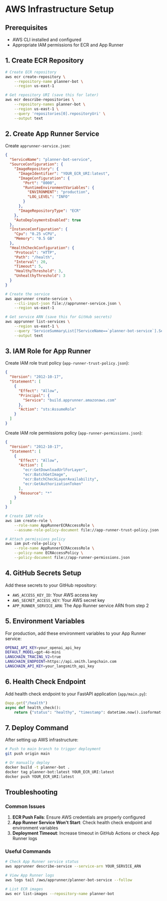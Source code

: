 # AWS Infrastructure Setup

## Prerequisites
- AWS CLI installed and configured
- Appropriate IAM permissions for ECR and App Runner

## 1. Create ECR Repository

```bash
# Create ECR repository
aws ecr create-repository \
    --repository-name planner-bot \
    --region us-east-1

# Get repository URI (save this for later)
aws ecr describe-repositories \
    --repository-names planner-bot \
    --region us-east-1 \
    --query 'repositories[0].repositoryUri' \
    --output text
```

## 2. Create App Runner Service

Create `apprunner-service.json`:
```json
{
  "ServiceName": "planner-bot-service",
  "SourceConfiguration": {
    "ImageRepository": {
      "ImageIdentifier": "YOUR_ECR_URI:latest",
      "ImageConfiguration": {
        "Port": "8000",
        "RuntimeEnvironmentVariables": {
          "ENVIRONMENT": "production",
          "LOG_LEVEL": "INFO"
        }
      },
      "ImageRepositoryType": "ECR"
    },
    "AutoDeploymentsEnabled": true
  },
  "InstanceConfiguration": {
    "Cpu": "0.25 vCPU",
    "Memory": "0.5 GB"
  },
  "HealthCheckConfiguration": {
    "Protocol": "HTTP",
    "Path": "/health",
    "Interval": 20,
    "Timeout": 5,
    "HealthyThreshold": 3,
    "UnhealthyThreshold": 3
  }
}
```

```bash
# Create the service
aws apprunner create-service \
    --cli-input-json file://apprunner-service.json \
    --region us-east-1

# Get service ARN (save this for GitHub secrets)
aws apprunner list-services \
    --region us-east-1 \
    --query 'ServiceSummaryList[?ServiceName==`planner-bot-service`].ServiceArn' \
    --output text
```

## 3. IAM Role for App Runner

Create IAM role trust policy (`app-runner-trust-policy.json`):
```json
{
  "Version": "2012-10-17",
  "Statement": [
    {
      "Effect": "Allow",
      "Principal": {
        "Service": "build.apprunner.amazonaws.com"
      },
      "Action": "sts:AssumeRole"
    }
  ]
}
```

Create IAM role permissions policy (`app-runner-permissions.json`):
```json
{
  "Version": "2012-10-17",
  "Statement": [
    {
      "Effect": "Allow",
      "Action": [
        "ecr:GetDownloadUrlForLayer",
        "ecr:BatchGetImage",
        "ecr:BatchCheckLayerAvailability",
        "ecr:GetAuthorizationToken"
      ],
      "Resource": "*"
    }
  ]
}
```

```bash
# Create IAM role
aws iam create-role \
    --role-name AppRunnerECRAccessRole \
    --assume-role-policy-document file://app-runner-trust-policy.json

# Attach permissions policy
aws iam put-role-policy \
    --role-name AppRunnerECRAccessRole \
    --policy-name ECRAccessPolicy \
    --policy-document file://app-runner-permissions.json
```

## 4. GitHub Secrets Setup

Add these secrets to your GitHub repository:

- `AWS_ACCESS_KEY_ID`: Your AWS access key
- `AWS_SECRET_ACCESS_KEY`: Your AWS secret key  
- `APP_RUNNER_SERVICE_ARN`: The App Runner service ARN from step 2

## 5. Environment Variables

For production, add these environment variables to your App Runner service:

```bash
OPENAI_API_KEY=your_openai_api_key
DEFAULT_MODEL=gpt-4o-mini
LANGCHAIN_TRACING_V2=true
LANGCHAIN_ENDPOINT=https://api.smith.langchain.com
LANGCHAIN_API_KEY=your_langsmith_api_key
```

## 6. Health Check Endpoint

Add health check endpoint to your FastAPI application (`app/main.py`):

```python
@app.get("/health")
async def health_check():
    return {"status": "healthy", "timestamp": datetime.now().isoformat()}
```

## 7. Deploy Command

After setting up AWS infrastructure:

```bash
# Push to main branch to trigger deployment
git push origin main

# Or manually deploy
docker build -t planner-bot .
docker tag planner-bot:latest YOUR_ECR_URI:latest
docker push YOUR_ECR_URI:latest
```

## Troubleshooting

### Common Issues

1. **ECR Push Fails**: Ensure AWS credentials are properly configured
2. **App Runner Service Won't Start**: Check health check endpoint and environment variables
3. **Deployment Timeout**: Increase timeout in GitHub Actions or check App Runner logs

### Useful Commands

```bash
# Check App Runner service status
aws apprunner describe-service --service-arn YOUR_SERVICE_ARN

# View App Runner logs
aws logs tail /aws/apprunner/planner-bot-service --follow

# List ECR images
aws ecr list-images --repository-name planner-bot
```